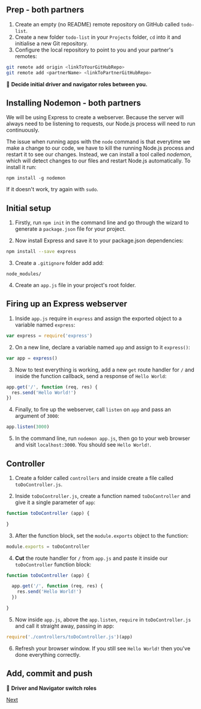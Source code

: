 ## Prep - both partners

1. Create an empty (no README) remote repository on GitHub called `todo-list`.
2. Create a new folder `todo-list` in your `Projects` folder, `cd` into it and initialise a new Git repository.
3. Configure the local repository to point to you and your partner's remotes:

```bash
git remote add origin <linkToYourGitHubRepo>
git remote add <partnerName> <linkToPartnerGitHubRepo>
```

:twisted_rightwards_arrows: **Decide initial driver and navigator roles between you.**

## Installing Nodemon - both partners

We will be using Express to create a webserver. Because the server will always need to be listening to requests, our Node.js process will need to run continuously.

The issue when running apps with the `node` command is that everytime we make a change to our code, we have to kill the running Node.js process and restart it to see our changes. Instead, we can install a tool called *nodemon*, which will detect changes to our files and restart Node.js automatically. To install it run:

```
npm install -g nodemon
```

If it doesn't work, try again with `sudo`.

## Initial setup

1. Firstly, run `npm init` in the command line and go through the wizard to generate a `package.json` file for your project.

2. Now install Express and save it to your package.json dependencies:

```bash
npm install --save express
```

3. Create a `.gitignore` folder add add:

```
node_modules/
```

4. Create an `app.js` file in your project's root folder.

## Firing up an Express webserver

1. Inside `app.js` require in `express` and assign the exported object to a variable named `express`:

```js
var express = require('express')
```

2. On a new line, declare a variable named `app` and assign to it `express()`:

```js
var app = express()
```

3. Now to test everything is working, add a new `get` route handler for `/` and inside the function callback, send a response of `Hello World`:

```js
app.get('/', function (req, res) {
  res.send('Hello World!')
})
```

4. Finally, to fire up the webserver, call `listen` on `app` and pass an argument of `3000`:

```js
app.listen(3000)
```

5. In the command line, run `nodemon app.js`, then go to your web browser and visit `localhost:3000`. You should see `Hello World!`.

## Controller

1. Create a folder called `controllers` and inside create a file called `toDoController.js`.

2. Inside `toDoController.js`, create a function named `toDoController` and give it a single parameter of `app`:

```js
function toDoController (app) {

}
```

3. After the function block, set the `module.exports` object to the function:

```js
module.exports = toDoController
```

4. **Cut** the route handler for `/` from `app.js` and paste it inside our `toDoController` function block:

```js
function toDoController (app) {

  app.get('/', function (req, res) {
    res.send('Hello World!')
  })

}
```

5. Now inside `app.js`, above the `app.listen`, `require` in `toDoController.js` and call it straight away, passing in app:

```js
require('./controllers/toDoController.js')(app)
```

6. Refresh your browser window. If you still see `Hello World!` then you've done everything correctly.

## Add, commit and push

:twisted_rightwards_arrows: **Driver and Navigator switch roles**

[Next](lesson1_part2.md)